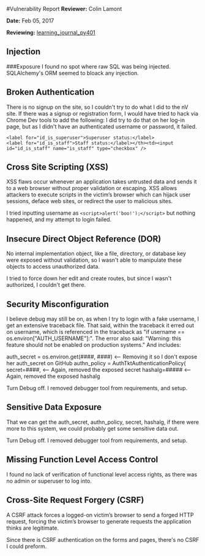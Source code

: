 #Vulnerability Report
**Reviewer:** Colin Lamont

**Date:** Feb 05, 2017

**Reviewing:** [learning_journal_py401](https://github.com/clair3st/learning_journal_py401)

## Injection

###Exposure
I found no spot where raw SQL was being injected. SQLAlchemy's ORM seemed to bloack any injection.


## Broken Authentication
There is no signup on the site, so I couldn't try to do what I did to the nV site. If there was a signup or registration form, I would have tried to hack via Chrome Dev tools to add the following:
I did try to do that on her log-in page, but as I didn't have an authenticated username or password, it failed.
```
<label for="id_is_superuser">Superuser status:</label>
<label for="id_is_staff">Staff status:</label></th><td><input id="id_is_staff" name="is_staff" type="checkbox" />
```


## Cross Site Scripting (XSS)

XSS flaws occur whenever an application takes untrusted data and sends it to a web browser without proper validation or escaping. XSS allows attackers to execute scripts in the victim’s browser which can hijack user sessions, deface web sites, or redirect the user to malicious sites.

I tried inputting username as `<script>alert('boo!');</script>` but nothing happened, and my attempt to login failed.


## Insecure Direct Object Reference (DOR)

No internal implementation object, like a file, directory, or database key were exposed without validation, so I wasn't able to manipulate these objects to access unauthorized data.

I tried to force down her edit and create routes, but since I wasn't authorized, I couldn't get there.

## Security Misconfiguration
I believe debug may still be on, as when I try to login with a fake username, I get an extensive traceback file. That said, within the traceback it erred out on username, which is referenced in the traceback as "if username == os.environ["AUTH_USERNAME"]:". 
The error also said: "Warning: this feature should not be enabled on production systems." And includes:

auth_secret = os.environ.get(####, ####) <-- Removing it so I don't expose her auth_secret on GitHub
authn_policy = AuthTktAuthenticationPolicy(
secret=####, <-- Again, removed the exposed secret
hashalg=##### <-- Again, removed the exposed hashalg

Turn Debug off.
I removed debugger tool from requirements, and setup.

## Sensitive Data Exposure

That we can get the auth_secret, authn_policy, secret, hashalg, if there were more to this system, we could probably get some sensitive data out.

Turn Debug off.
I removed debugger tool from requirements, and setup.

## Missing Function Level Access Control
I found no lack of verification of functional level access rights, as there was no admin or superuser to log into.

## Cross-Site Request Forgery (CSRF)
A CSRF attack forces a logged-on victim’s browser to send a forged HTTP request, forcing the victim’s browser to generate requests the application thinks are legitimate.

Since there is CSRF authentication on the forms and pages, there's no CSRF I could preform.
